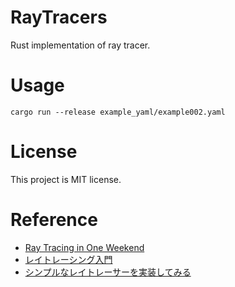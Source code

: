 # RayTracers
Rust implementation of ray tracer.

# Usage
```
cargo run --release example_yaml/example002.yaml
```

# License
This project is MIT license.

# Reference
- [Ray Tracing in One Weekend](https://raytracing.github.io/books/RayTracingInOneWeekend.html)
- [レイトレーシング入門](https://zenn.dev/mebiusbox/books/8d9c42883df9f6/viewer)
- [シンプルなレイトレーサーを実装してみる](https://qiita.com/kidach1/items/c3d04f31ccc10504a79d#camera)